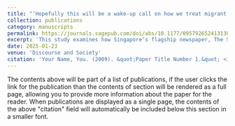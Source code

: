 ```yaml
---
title: "‘Hopefully this will be a wake-up call on how we treat migrant workers’: National wokeness in press reports during the Covid-19 pandemic"
collection: publications
category: manuscripts
permalink: https://journals.sagepub.com/doi/abs/10.1177/09579265241313061
excerpt: 'This study examines how Singapore’s flagship newspaper, The Straits Times (ST), framed relationships between migrant workers (MWs) and non-state actors (NGOs, companies and individuals) during the Covid-19 pandemic. We propose the conceptual lens of national wokeness as a mediatisation strategy of positive self-presentation to overcome international criticisms concerning the outbreak of the Covid-19 virus amidst neglected MW dormitories, and to repair the nation’s reputational damage. The study identifies five key discursive themes: Provision, Participation, Awareness, Inclusiveness and Humanisation; the analysis of which shows different shades of wokeness in narrativising Singaporeans’ emergent social consciousness and benevolent efforts to address unmet health and social needs arising from the marginalised status of MWs in Singapore. This study shows how the pandemic offered a rare moment for a nation to pause and potentially reset its apathetic, racist and classist attitudes towards its MWs, and raises for reflection Singaporeans’ longer-term commitment to social change concerning MWs’ welfare after the pandemic passes.'
date: 2025-01-23
venue: 'Discourse and Society'
citation: 'Your Name, You. (2009). &quot;Paper Title Number 1.&quot; <i>Journal 1</i>. 1(1).'
---
```

The contents above will be part of a list of publications, if the user clicks the link for the publication than the contents of section will be rendered as a full page, allowing you to provide more information about the paper for the reader. When publications are displayed as a single page, the contents of the above "citation" field will automatically be included below this section in a smaller font.
